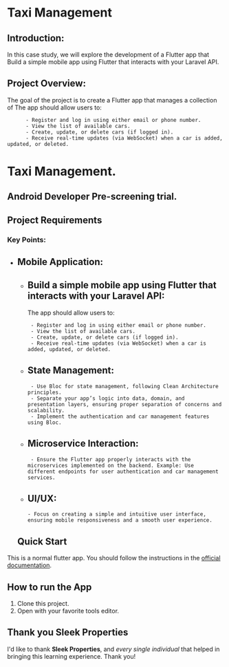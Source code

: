 # Taxi Management

## Introduction:
In this case study, we will explore the development of a Flutter app that Build a simple mobile app using Flutter that interacts with your Laravel API.

## Project Overview:
The goal of the project is to create a Flutter app that manages a collection of The app should allow users to:

          - Register and log in using either email or phone number.
          - View the list of available cars.
          - Create, update, or delete cars (if logged in).
          - Receive real-time updates (via WebSocket) when a car is added, updated, or deleted.

# Taxi Management.

## Android Developer Pre-screening trial.


## Project Requirements
### Key Points:
- ## Mobile Application:
    - ## Build a simple mobile app using Flutter that interacts with your Laravel API:
      The app should allow users to:

           - Register and log in using either email or phone number.
           - View the list of available cars.
           - Create, update, or delete cars (if logged in).
           - Receive real-time updates (via WebSocket) when a car is added, updated, or deleted.

    - ## State Management:
           - Use Bloc for state management, following Clean Architecture principles.
           - Separate your app’s logic into data, domain, and presentation layers, ensuring proper separation of concerns and scalability.
           - Implement the authentication and car management features using Bloc.

    - ## Microservice Interaction:
           - Ensure the Flutter app properly interacts with the microservices implemented on the backend. Example: Use different endpoints for user authentication and car management services.

    - ## UI/UX:
          - Focus on creating a simple and intuitive user interface, ensuring mobile responsiveness and a smooth user experience.

  ## Quick Start
This is a normal flutter app. You should follow the instructions in the [official documentation](https://flutter.io/docs/get-started/install).

## How to run the App
1. Clone this project.
2. Open with your favorite tools editor.

## Thank you Sleek Properties
I'd like to thank **Sleek Properties**, and *every single individual* that helped in bringing this learning experience. Thank you!







